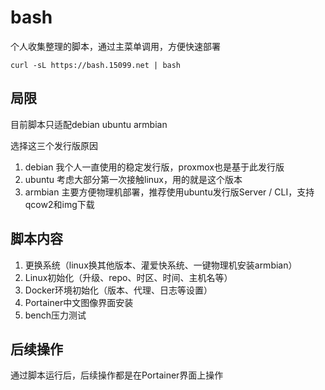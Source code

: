 # bash
个人收集整理的脚本，通过主菜单调用，方便快速部署

```
curl -sL https://bash.15099.net | bash
```
## 局限
目前脚本只适配debian ubuntu armbian

选择这三个发行版原因

1. debian 我个人一直使用的稳定发行版，proxmox也是基于此发行版
2. ubuntu 考虑大部分第一次接触linux，用的就是这个版本
3. armbian 主要方便物理机部署，推荐使用ubuntu发行版Server / CLI，支持qcow2和img下载
   
## 脚本内容

1. 更换系统（linux换其他版本、灌爱快系统、一键物理机安装armbian）
2. Linux初始化（升级、repo、时区、时间、主机名等）
3. Docker环境初始化（版本、代理、日志等设置）
4. Portainer中文图像界面安装
5. bench压力测试

## 后续操作

通过脚本运行后，后续操作都是在Portainer界面上操作

